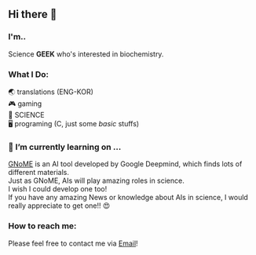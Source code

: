 ## Hi there 👋

### I'm..
Science **GEEK** who's interested in biochemistry.  

### What I Do:  
🌏  translations (ENG-KOR)  
🎮  gaming  
🧪 SCIENCE  
🖥️ programing (C, just some *basic* stuffs)  

### 🔭 I’m currently learning on ...
[GNoME](https://deepmind.google/discover/blog/millions-of-new-materials-discovered-with-deep-learning/) is an AI tool developed by Google Deepmind, which finds lots of different materials.  
Just as GNoME, AIs will play amazing roles in science.  
I wish I could develop one too!  
If you have any amazing News or knowledge about AIs in science, I would really appreciate to get one!! 😍  

### How to reach me:
Please feel free to contact me via [Email](mailto:briank9447@gmail.com)!

<!--
**Juicyburger1250/Juicyburger1250** is a ✨ _special_ ✨ repository because its `README.md` (this file) appears on your GitHub profile.

Here are some ideas to get you started:

- 🔭 I’m currently working on ...
- 🌱 I’m currently learning ...
- 👯 I’m looking to collaborate on ...
- 🤔 I’m looking for help with ...
- 💬 Ask me about ...

- 😄 Pronouns: ...
- ⚡ Fun fact: ...
-->
